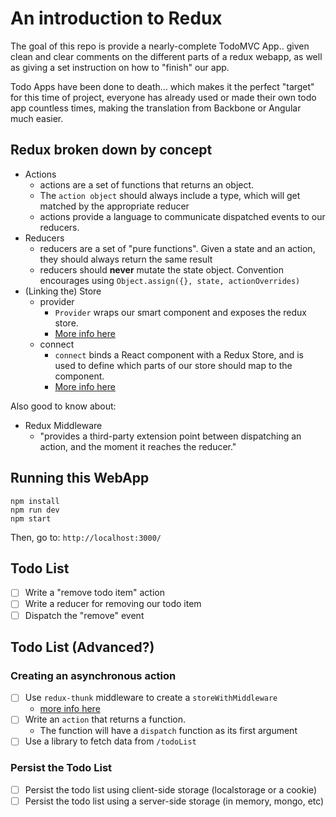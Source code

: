 # An introduction to Redux

The goal of this repo is provide a nearly-complete TodoMVC App.. given clean and clear comments on the different parts
of a redux webapp, as well as giving a set instruction on how to "finish" our app.

Todo Apps have been done to death... which makes it the perfect "target" for this time of project, everyone has already
used or made their own todo app countless times, making the translation from Backbone or Angular much easier.

## Redux broken down by concept

* Actions
    * actions are a set of functions that returns an object.
    * The `action object` should always include a type, which will get matched by the appropriate reducer
    * actions provide a language to communicate dispatched events to our reducers.
* Reducers
    * reducers are a set of "pure functions". Given a state and an action, they should always return the same result
    * reducers should **never** mutate the state object. Convention encourages using `Object.assign({}, state, actionOverrides)`
* (Linking the) Store
    * provider
        * `Provider` wraps our smart component and exposes the redux store.
        * [More info here](https://github.com/rackt/react-redux/blob/master/docs/api.md#provider-store)
    * connect
        * `connect` binds a React component with a Redux Store, and is used to define which parts of our store should map to the component.
        * [More info here](https://github.com/rackt/react-redux/blob/master/docs/api.md#connectmapstatetoprops-mapdispatchtoprops-mergeprops-options)


Also good to know about:

* Redux Middleware
    * "provides a third-party extension point between dispatching an action, and the moment it reaches the reducer."


## Running this WebApp

```
npm install
npm run dev
npm start
```

Then, go to: `http://localhost:3000/`


## Todo List

- [ ] Write a "remove todo item" action
- [ ] Write a reducer for removing our todo item
- [ ] Dispatch the "remove" event

## Todo List (Advanced?)

### Creating an asynchronous action

- [ ] Use `redux-thunk` middleware to create a `storeWithMiddleware`
    * [more info here](http://rackt.org/redux/docs/advanced/AsyncActions.html#-index-js)
- [ ] Write an `action` that returns a function.
    * The function will have a `dispatch` function as its first argument
- [ ] Use a library to fetch data from `/todoList`

### Persist the Todo List

- [ ] Persist the todo list using client-side storage (localstorage or a cookie)
- [ ] Persist the todo list using a server-side storage (in memory, mongo, etc)